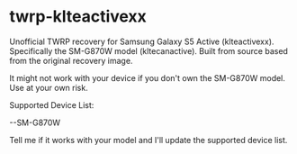 # twrp-klteactivexx
Unofficial TWRP recovery for Samsung Galaxy S5 Active (klteactivexx). Specifically the SM-G870W model (kltecanactive).
Built from source based from the original recovery image.

It might not work with your device if you don't own the SM-G870W model. Use at your own risk.

Supported Device List:

--SM-G870W

Tell me if it works with your model and I'll update the supported device list.

